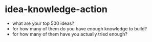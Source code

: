 # idea-knowledge-action
- what are your top 500 ideas?
- for how many of them do you have enough knowledge to build?
- for how many of them have you actually tried enough?